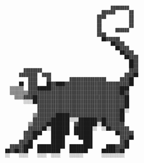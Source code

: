                                                                                 
                                                                                
                                                                                
                                                          ▓▓▓▓▓▓▓▓              
                                                      ▓▓▓▓▓▓      ▓▓            
                                                    ▓▓▓▓          ▓▓            
                                                    ▓▓            ▓▓            
                                                    ▓▓            ▓▓            
                                                    ▓▓      ▓▓▓▓▓▓              
                                                    ▓▓▓▓                        
                                                      ██▓▓▓▓▓▓                  
                                                          ██▓▓▓▓                
                                                            ██▓▓▓▓              
                                                              ██▓▓▓▓            
                                                                ██▓▓▓▓          
                                                                  ██▓▓          
                                                                  ██▓▓          
                    ▓▓▓▓▓▓▓▓                                      ▓▓▓▓          
                  ▓▓▓▓▓▓▓▓  ▓▓▓▓                                ▓▓▓▓██          
                      ▓▓▓▓    ▓▓        ▓▓▓▓▓▓▓▓▓▓▓▓▓▓▓▓      ▓▓▓▓██            
                  ██  ▓▓▓▓    ██▓▓████▓▓▓▓▓▓▓▓▓▓▓▓▓▓▓▓▓▓▓▓▓▓▓▓▓▓▓▓██            
              ▒▒▒▒▒▒  ▓▓▓▓██████▓▓▓▓▓▓▓▓▓▓▓▓▓▓▓▓▓▓▓▓▓▓▓▓▓▓▓▓▓▓████              
              ▒▒▒▒▒▒▒▒▓▓▓▓▓▓▓▓▓▓▓▓▓▓▓▓▓▓▓▓▓▓▓▓▓▓▓▓▓▓▓▓▓▓▓▓▓▓▓▓██▓▓              
                ▒▒▒▒▓▓▓▓██▓▓▓▓▓▓▓▓▓▓▓▓▓▓▓▓▓▓▓▓▓▓▓▓▓▓▓▓▓▓▓▓▓▓▓▓▓▓██              
                    ░░░░██▓▓▓▓▓▓▓▓▓▓▓▓▓▓▓▓▓▓▓▓▓▓▓▓▓▓▓▓▓▓▓▓▓▓▓▓▓▓██              
                          ▓▓▓▓▓▓▓▓▓▓▓▓▓▓▓▓▓▓▓▓▓▓▓▓▓▓▓▓▓▓▓▓▓▓▓▓▓▓██              
                          ▓▓▓▓▓▓▓▓▓▓▓▓▓▓▓▓▓▓▓▓▓▓▓▓▓▓▓▓▓▓▓▓▓▓▓▓██░░              
                        ▒▒▓▓▓▓▓▓▓▓██████▓▓▓▓▓▓▓▓▓▓▓▓▓▓▓▓▓▓▓▓▓▓██                
                        ▓▓▓▓▓▓▓▓████████░░░░████████▓▓██▓▓▓▓▓▓██                
                      ▒▒▓▓▓▓▓▓██████████  ▓▓████████░░██▓▓▓▓▓▓▓▓                
                      ▓▓▓▓▓▓██░░████████  ████████░░  ░░██▓▓▓▓▓▓▓▓              
                    ▓▓▓▓████    ████████  ████████          ██▓▓▓▓▓▓            
                    ▓▓▓▓██      ██████      ██████            ▓▓▓▓██            
                  ▓▓▓▓██        ██████        ████            ▓▓██              
              ▓▓▓▓▓▓████  ████████████  ██████████      ████▓▓▓▓██              
            ██▓▓██▓▓██    ██████████    ████████      ██████▓▓██                
            ░░    ░░░░    ░░░░  ░░░░    ░░░░░░        ░░░░░░░░░░                
                                                                                
                                                                                
                                                                                
